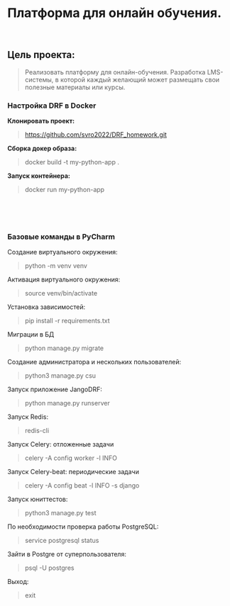 # Платформа для онлайн обучения.
<br>

## Цель проекта:

> Реализовать платформу для онлайн-обучения. 
Разработка LMS-системы, в которой каждый желающий может размещать свои полезные материалы или курсы.


### Настройка DRF в Docker

**Клонировать проект:**
> https://github.com/svro2022/DRF_homework.git

**Сборка докер образа:**
> docker build -t my-python-app .

**Запуск контейнера:**
> docker run my-python-app

<br>
<br>
<br>

### Базовые команды в PyCharm

Создание виртуального окружения:
> python -m venv venv

Активация виртуального окружения:
> source venv/bin/activate

Установка зависимостей:
> pip install -r requirements.txt

Миграции в БД
> python manage.py migrate

Создание администратора и нескольких пользователей:
> python3 manage.py csu

Запуск приложение JangoDRF:
> python manage.py runserver

Запуск Redis:
> redis-cli

Запуск Celery:
отложенные задачи
> celery -A config worker -l INFO

Запуск Celery-beat:
периодические задачи
> celery -A config beat -l INFO -s django

Запуск юниттестов:
> python3 manage.py test


По необходимости проверка работы PostgreSQL:
> service postgresql status

Зайти в Postgre от суперпользователя:
> psql -U postgres

Выход:
> exit